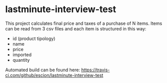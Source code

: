 # lastminute-interview-test
This project calculates final price and taxes of a purchase of N items.
Items can be read from 3 csv files and each item is structured in this way:
   - id (product tipology)
   - name
   - price
   - imported
   - quantity

Automated build can be found here: https://travis-ci.com/github/escion/lastminute-interview-test

